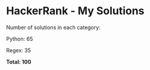 # HackerRank - My Solutions

Number of solutions in each category:

Python: 65

Regex: 35

**Total: 100**


